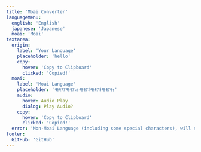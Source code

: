 ```yaml
---
title: 'Moai Converter'
languageMenu:
  english: 'English'
  japanese: 'Japanese'
  moai: 'Moai'
textarea:
  origin:
    label: 'Your Language'
    placeholder: 'hello'
    copy:
      hover: 'Copy to Clipboard'
      clicked: 'Copied!'
  moai:
    label: 'Moai Language'
    placeholder: 'モﾓｱｱモﾓｱォモﾓｱｵモﾓｱｵモﾓｱﾓｨ'
    audio:
      hover: Audio Play
      dialog: Play Audio?
    copy:
      hover: 'Copy to Clipboard'
      clicked: 'Copied!'
  error: 'Non-Moai Language (including some special characters), will not be converted.'
footer:
  GitHub: 'GitHub'
---
```

